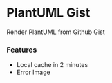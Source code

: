PlantUML Gist
======================================
Render PlantUML from Github Gist

### Features

* Local cache in 2 minutes
* Error Image